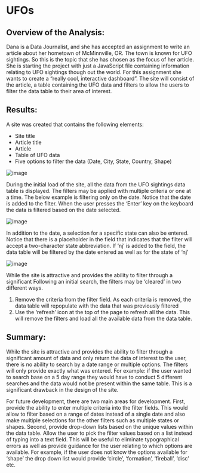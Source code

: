 # UFOs

## Overview of the Analysis:
Dana is a Data Journalist, and she has accepted an assignment to write an article about her hometown of McMinnville, OR. The town is known for UFO sightings. So this is the topic that she has chosen as the focus of her article. She is starting the project with just a JavaScript file containing information relating to UFO sightings though out the world. For this assignment she wants to create a “really cool, interactive dashboard”. The site will consist of the article, a table containing the UFO data and filters to allow the users to filter the data table to their area of interest. 

## Results: 
A site was created that contains the following elements: 
-	Site title
-	Article title
-	Article
-	Table of UFO data 
-	Five options to filter the data (Date, City, State, Country, Shape)

![image](https://user-images.githubusercontent.com/88912539/143364874-64089756-251d-49c9-8f6e-a7fba8683d25.png)

During the initial load of the site, all the data from the UFO sightings data table is displayed. The filters may be applied with multiple criteria or one at a time. 
The below example is filtering only on the date. Notice that the date is added to the filter. When the user presses the ‘Enter’ key on the keyboard the data is filtered based on the date selected. 

![image](https://user-images.githubusercontent.com/88912539/143364994-bdd4ae9e-93fe-4381-be61-c41af9d1e543.png)

In addition to the date, a selection for a specific state can also be entered. Notice that there is a placeholder in the field that indicates that the filter will accept a two-character state abbreviation. If ‘nj’ is added to the field, the data table will be filtered by the date entered as well as for the state of ‘nj’ 

![image](https://user-images.githubusercontent.com/88912539/143365104-7e82c015-9678-47db-9f42-09afbcd67220.png)

While the site is attractive and provides the ability to filter through a significant Following an initial search, the filters may be ‘cleared’ in two different ways. 	
1.	Remove the criteria from the filter field. As each criteria is removed, the data table will repopulate with the data that was previously filtered
2.	Use the ‘refresh’ icon at the top of the page to refresh all the data. This will remove the filters and load all the available data from the data table. 

## Summary:
While the site is attractive and provides the ability to filter through a significant amount of data and only return the data of interest to the user, there is no ability to search by a date range or multiple options. The filters will only provide exactly what was entered. For example: if the user wanted to search base on a 5 day range they would have to conduct 5 different searches and the data would not be present within the same table. This is a significant drawback in the design of the site. 

For future development, there are two main areas for development. First, provide the ability to enter multiple criteria into the filter fields. This would allow to filter based on a  range of dates instead of a single date and also make multiple selections for the other filters such as multiple states or shapes. Second, provide drop-down lists based on the unique values within the data table. Allow the user to pick the filter values based on a list instead of typing into a text field. This will be useful to eliminate typographical errors as well as provide guidance for the user relating to which options are available. For example, if the user does not know the options available for ‘shape’ the drop down list would provide ‘circle’, ‘formation’, ‘fireball’, ‘disc’ etc. 
